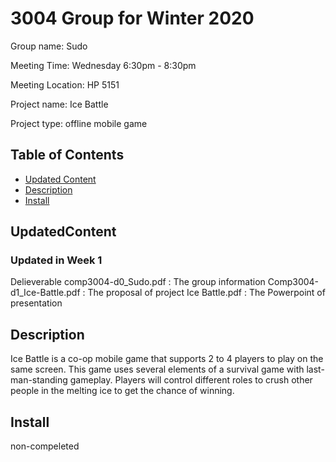 # 3004 Group for Winter 2020
  Group name:  Sudo 
  
  Meeting Time: Wednesday 6:30pm - 8:30pm  
  
  Meeting Location: HP 5151  
  
  Project name: Ice Battle
  
  Project type: offline mobile game

## Table of Contents
  - [Updated Content](#UpdatedContent)
  - [Description](#description)
  - [Install](#install)
  
## UpdatedContent
### Updated in Week 1
Delieverable
   comp3004-d0_Sudo.pdf  :  The group information
   Comp3004-d1_Ice-Battle.pdf : The proposal of project
   Ice Battle.pdf : The Powerpoint of presentation


## Description
  Ice Battle ​is a co-op mobile game that supports 2 to 4 players to play on the same screen. This game uses several elements of a survival game with last-man-standing gameplay. Players will control different roles to crush other people in the melting ice to get the chance of winning.
## Install
  non-compeleted
  
